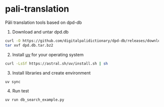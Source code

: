 # pali-translation

Pāli translation tools based on dpd-db

1. Download and untar dpd.db
```sh
curl -O https://github.com/digitalpalidictionary/dpd-db/releases/download/v0.2.20250413/dpd.db.tar.bz2
tar xvf dpd.db.tar.bz2
```
2. Install [uv](https://astral.sh/uv/install) for your operating system
```sh
curl -LsSf https://astral.sh/uv/install.sh | sh
```
3. Install libraries and create environment
```sh
uv sync
```
4. Run test
```sh
uv run db_search_example.py
```
